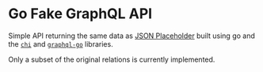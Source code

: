 # Go Fake GraphQL API

Simple API returning the same data as [JSON Placeholder](https://jsonplaceholder.typicode.com/) built using go and the [`chi`](https://github.com/go-chi/chi/) and [`graphql-go`](https://github.com/graph-gophers/graphql-go) libraries.

Only a subset of the original relations is currently implemented.
